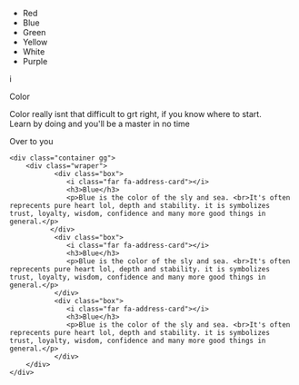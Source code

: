 <!DOCTYPE html>
<html lang="en">
<head>
    <meta charset="UTF-8">
    <meta http-equiv="X-UA-Compatible" content="IE=edge">
    <meta name="viewport" content="width=device-width, initial-scale=1.0">
    <title>Document</title>
    <link rel="stylesheet" href="https://cdnjs.cloudflare.com/ajax/libs/font-awesome/5.15.3/css/all.min.css" integrity="sha512-iBBXm8fW90+nuLcSKlbmrPcLa0OT92xO1BIsZ+ywDWZCvqsWgccV3gFoRBv0z+8dLJgyAHIhR35VZc2oM/gI1w==" crossorigin="anonymous" referrerpolicy="no-referrer" />
    <link rel="stylesheet" href="./style.css">
</head>
<body>
    <div class="container">
        <div class="header">
             <div class="logo">
                <i class="fas fa-rocket"></i>
            </div>
            <div class="menu">
                <div class="mobilemenu">
                    <i class="fas fa-bars"></i>
                </div>
                <div class="desktopmenu">
                    <ul>
                        <li>Red</li>
                        <li>Blue</li>
                        <li>Green</li>
                        <li>Yellow</li>
                        <li>White</li>
                        <li>Purple</li>
                    </ul>
                </div> 
            </div>
        </div>
    </div>
    <main class="main">
        <div class="mainmenu">
            <div class="first">
                <p>i</p>
                <i class="fas fa-heart"></i>
                <p>Color</p>
            </div>
            <div class="second">
                <p>Color really isnt that difficult to grt right, if you know where to start. <br>Learn by doing and you'll be a master in no time</p>
            </div>
            <div class="third">
                <p>Over to you</p>
            </div>
        </div>
    </main>
    

    <div class="container gg">
        <div class="wraper">
               <div class="box">
                  <i class="far fa-address-card"></i> 
                  <h3>Blue</h3>
                  <p>Blue is the color of the sly and sea. <br>It's often reprecents pure heart lol, depth and stability. it is symbolizes trust, loyalty, wisdom, confidence and many more good things in general.</p>
              </div>
               <div class="box">
                  <i class="far fa-address-card"></i> 
                  <h3>Blue</h3>
                  <p>Blue is the color of the sly and sea. <br>It's often reprecents pure heart lol, depth and stability. it is symbolizes trust, loyalty, wisdom, confidence and many more good things in general.</p>
               </div>
               <div class="box">
                  <i class="far fa-address-card"></i> 
                  <h3>Blue</h3>
                  <p>Blue is the color of the sly and sea. <br>It's often reprecents pure heart lol, depth and stability. it is symbolizes trust, loyalty, wisdom, confidence and many more good things in general.</p>
               </div>
        </div>
    </div>


   
</body>
</html>
